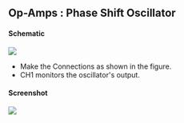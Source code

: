 Op-Amps : Phase Shift Oscillator
---

#### Schematic

![](https://github.com/fossasia/pslab-experiments/blob/master/images/schematics/Phase_Shift_Oscillator.svg)

* Make the Connections as shown in the figure.
* CH1 monitors the oscillator's output.

#### Screenshot

![](https://github.com/fossasia/pslab-experiments/blob/master/images/screenshots/phaseShiftOscillator.png)

